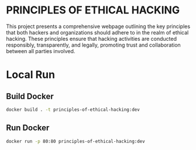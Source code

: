 # PRINCIPLES OF ETHICAL HACKING

This project presents a comprehensive webpage outlining the key principles that both hackers and organizations should adhere to in the realm of ethical hacking. These principles ensure that hacking activities are conducted responsibly, transparently, and legally, promoting trust and collaboration between all parties involved.

# Local Run

## Build Docker

```bash
docker build . -t principles-of-ethical-hacking:dev
```

## Run Docker

```bash
docker run -p 80:80 principles-of-ethical-hacking:dev
```